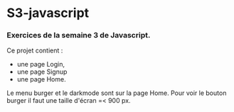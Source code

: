 # S3-javascript
### Exercices de la semaine 3 de Javascript.

Ce projet contient :
- une page Login, 
- une page Signup 
- une page Home.

Le menu burger et le darkmode sont sur la page Home.
Pour voir le bouton burger il faut une taille d'écran =< 900 px.

